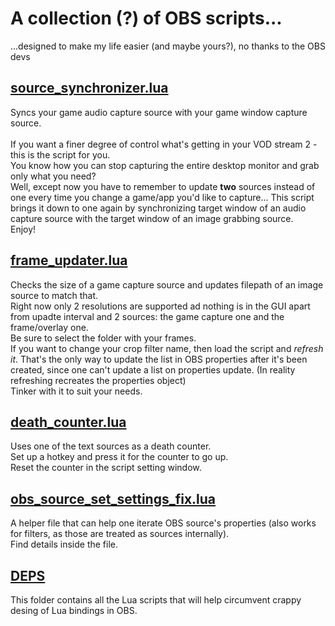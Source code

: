 # A collection (?) of OBS scripts...
...designed to make my life easier (and maybe yours?), no thanks to the OBS devs

## [source_synchronizer.lua](https://github.com/4aiman/obs_scripts/blob/main/source_synchronizer.lua)
Syncs your game audio capture source with your game window capture source.<br><br>
If you want a finer degree of control what's getting in your VOD stream 2 - this is the script for you.<br>
You know how you can stop capturing the entire desktop monitor and grab only what you need?<br>
Well, except now you have to remember to update **two** sources instead of one every time you change a game/app you'd like to capture... 
This script brings it down to one again by synchronizing target window of an audio capture source with the target window of an image grabbing source.<br>
Enjoy!

## [frame_updater.lua](https://github.com/4aiman/obs_scripts/blob/main/frame_updater.lua)
Checks the size of a game capture source and updates filepath of an image source to match that.<br>
Right now only 2 resolutions are supported ad nothing is in the GUI apart from upadte interval and 2 sources: the game capture one and the frame/overlay one.<br>
Be sure to select the folder with your frames.<br>
If you want to change your crop filter name, then load the script and *refresh it*. That's the only way to update the list in OBS properties after it's been created, since one can't update a list on properties update. (In reality refreshing recreates the properties object)<br>
Tinker with it to suit your needs.

## [death_counter.lua](https://github.com/4aiman/obs_scripts/blob/main/death_counter.lua)
Uses one of the text sources as a death counter.<br>
Set up a hotkey and press it for the counter to go up.<br>
Reset the counter in the script setting window.

## [obs_source_set_settings_fix.lua](https://github.com/4aiman/obs_scripts/blob/main/obs_source_set_settings_fix.lua)
A helper file that can help one iterate OBS source's properties (also works for filters, as those are treated as sources internally).<br>
Find details inside the file.

## [DEPS](https://github.com/4aiman/obs_scripts/blob/main/deps)
This folder contains all the Lua scripts that will help circumvent crappy desing of Lua bindings in OBS.<br>

